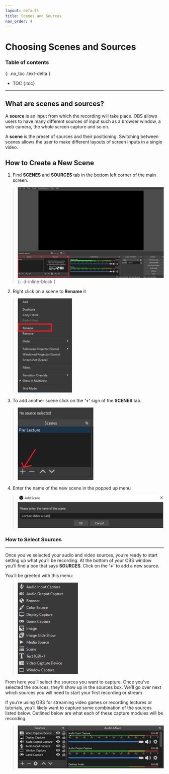 ```yaml
---
layout: default
title: Scenes and Sources
nav_order: 4
---
```


# [](#header-1) Choosing Scenes and Sources
### Table of contents
{: .no_toc .text-delta }
* TOC
{:toc}
---

## [](#header-2)What are scenes and sources?
A **source** is an input from which the recording will take place. OBS allows users to have many different sources of input such as a browser window, a web camera, the whole screen capture and so on.

A **scene** is the preset of sources and their positioning. Switching between scenes allows the user to make different layouts of screen inputs in a single video.


## [](#header-2)How to Create a New Scene
1. Find **SCENES** and **SOURCES** tab in the bottom left corner of the main screen.
>![sourcebox](https://github.com/alsash110/comm-2216-obs/blob/gh-pages/assets/images/scenes_sourcebox.JPG?raw=true "source box"){: .d-inline-block	}

2. Right click on a scene to **Rename** it
>![rename](https://github.com/alsash110/comm-2216-obs/blob/gh-pages/assets/images/scenes_renamesource.JPG?raw=true "rename")

3. To add another scene click on the **‘+’** sign of the **SCENES** tab.
>![createscene](https://github.com/alsash110/comm-2216-obs/blob/gh-pages/assets/images/scenes_createscene.JPG?raw=true "createScene")

4. Enter the name of the new scene in the  popped up menu
>![namescene](https://github.com/alsash110/comm-2216-obs/blob/gh-pages/assets/images/scenes_namescene.JPG?raw=true "nameScene")


### [](#header-2)How to Select Sources 

---
Once you’ve selected your audio and video sources, you’re ready to start setting up what you’ll be recording. At the bottom of your OBS window you’ll find a box that says **SOURCES**. Click on the **‘+’** to add a new source. 

You’ll be greeted with this menu:


>![choices](https://github.com/alsash110/comm-2216-obs/blob/gh-pages/assets/images/scenes_choices.png?raw=true "choices")

From here you’ll select the sources you want to capture. Once you’ve selected the sources, they’ll show up in the sources box. We’ll go over next which sources you will need to start your first recording or stream

If you’re using OBS for streaming video games or recording lectures or tutorials, you’ll likely want to capture some combination of the sources listed below. Outlined below are what each of these capture modules will be recording.


>![sources](https://github.com/alsash110/comm-2216-obs/blob/gh-pages/assets/images/scenes_sources.JPG?raw=true "sources")
